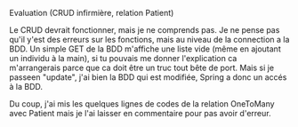 Evaluation (CRUD infirmière, relation Patient)


Le CRUD devrait fonctionner, mais je ne comprends pas.
Je ne pense pas qu'il y'est des erreurs sur les fonctions, mais au niveau de la connection a la BDD.
Un simple GET de la BDD m'affiche une liste vide (même en ajoutant un individu à la main), si tu pouvais me donner l'explication ca m'arrangerais parce que ca doit être un truc tout bête de port.
Mais si je passeen "update", j'ai bien la BDD qui est modifiée, Spring a donc un accés à la BDD.

Du coup, j'ai mis les quelques lignes de codes de la relation OneToMany avec Patient mais je l'ai laisser en commentaire pour pas avoir d'erreur.
